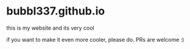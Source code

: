# bubbl337.github.io

this is my website and its very cool

if you want to make it even more cooler, please do. PRs are welcome :)
